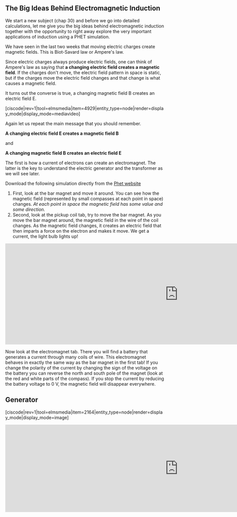## The Big Ideas Behind Electromagnetic Induction

<lrndesign-sidenote label="Instructor Note" icon="bookmark" bg-color="#c2e5f2">
 We start a new subject (chap 30) and before we go into detailed calculations, let me give you the big ideas behind electromagnetic induction together with the opportunity to right away explore the very important applications of induction using a PHET simulation.
</lrndesign-sidenote>

We have seen in the last two weeks that moving electric charges create magnetic fields. This is Biot-Savard law or Ampere's law.

Since electric charges always produce electric fields, one can think of Ampere's law as saying that **a changing electric field creates a magnetic field**. If the charges don't move, the electric field pattern in space is static, but if the charges move the electric field changes and that change is what causes a magnetic field.

It turns out the converse is true, a changing magnetic field B creates an electric field E.

[ciscode|rev=1|tool=elmsmedia|item=4929|entity_type=node|render=display_mode|display_mode=mediavideo]

Again let us repeat the main message that you should remember.

**A changing electric field E creates a magnetic field B**

and

**A changing magnetic field B creates an electric field E**

The first is how a current of electrons can create an electromagnet. The latter is the key to understand the electric generator and the transformer as we will see later.

Download the following simulation directly from the <a href="https://phet.colorado.edu/en/simulation/faraday" target="_blank">Phet website</a>

1. First, look at the bar magnet and move it around. You can see how the magnetic field (represented by small compasses at each point in space) changes. _At each point in space the magnetic field has some value and some direction._
2. Second, look at the pickup coil tab, try to move the bar magnet. As you move the bar magnet around, the magnetic field in the wire of the coil changes. As the magnetic field changes, it creates an electric field that then imparts a force on the electron and makes it move. We get a current, the light bulb lights up!

<iframe src="https://h5p.org/h5p/embed/85347" width="1090" height="319" frameborder="0" allowfullscreen="allowfullscreen"></iframe><script src="https://h5p.org/sites/all/modules/h5p/library/js/h5p-resizer.js" charset="UTF-8"></script>

Now look at the electromagnet tab. There you will find a battery that generates a current through many coils of wire. This electromagnet behaves in exactly the same way as the bar magnet in the first tab! If you change the polarity of the current by changing the sign of the voltage on the battery you can reverse the north and south pole of the magnet (look at the red and white parts of the compass). If you stop the current by reducing the battery voltage to 0 V, the magnetic field will disappear everywhere.

## Generator

[ciscode|rev=1|tool=elmsmedia|item=2164|entity_type=node|render=display_mode|display_mode=image]

<iframe src="https://h5p.org/h5p/embed/85349" width="1090" height="276" frameborder="0" allowfullscreen="allowfullscreen"></iframe><script src="https://h5p.org/sites/all/modules/h5p/library/js/h5p-resizer.js" charset="UTF-8"></script>
